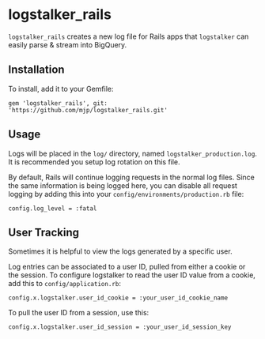 # logstalker_rails

`logstalker_rails` creates a new log file for Rails apps that `logstalker` can
easily parse & stream into BigQuery.

## Installation

To install, add it to your Gemfile:

    gem 'logstalker_rails', git: 'https://github.com/mjp/logstalker_rails.git'

## Usage

Logs will be placed in the `log/` directory, named `logstalker_production.log`.
It is recommended you setup log rotation on this file.

By default, Rails will continue logging requests in the normal log files. Since
the same information is being logged here, you can disable all request logging
by adding this into your `config/environments/production.rb` file:

    config.log_level = :fatal

## User Tracking

Sometimes it is helpful to view the logs generated by a specific user.

Log entries can be associated to a user ID, pulled from either a cookie or the
session. To configure logstalker to read the user ID value from a cookie, add
this to `config/application.rb`:

    config.x.logstalker.user_id_cookie = :your_user_id_cookie_name

To pull the user ID from a session, use this:

    config.x.logstalker.user_id_session = :your_user_id_session_key
